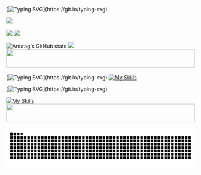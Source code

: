 <!--Title @IasmineSilva-->
[![Typing SVG](https://readme-typing-svg.herokuapp.com?font=Fira+Code&pause=1000&color=FF0000&random=false&width=435&lines=Ol%C3%A1%2C+Me+chamo+George+Vieira.+;Bem+vindo+ao+meu+perfil+no+Github!)](https://git.io/typing-svg)

[<img src="https://img.icons8.com/ultraviolet/48/000000/gmail--v2.png"/>](mailto:george2vieira@hotmail.com/)

<a href="https://www.linkedin.com/in/george-vieira-25b39388/" target="_blank"><img src="https://img.shields.io/badge/-LinkedIn-%230077B5?style=for-the-badge&logo=linkedin&logoColor=white" target="_blank"></a> 
<a href="https://discord.com/channels/@me" target="_blank"><img src="https://img.shields.io/badge/Discord-7289DA?style=for-the-badge&logo=discord&logoColor=white" target="_blank"></a> 
<!--<div align="center">
</div>-->
![Anurag's GitHub stats](https://github-readme-stats.vercel.app/api?username=GeorgeVieira1&show_icons=true&theme=dark)
<img height="180em" src="https://github-readme-stats.vercel.app/api/top-langs/?username=GeorgeVieira1&layout=compact&langs_count=7&theme=dark"/>
<img width="100%" height="50" src="https://i.imgur.com/dBaSKWF.gif"/>

[![Typing SVG](https://readme-typing-svg.herokuapp.com?font=Fira+Code&pause=1000&color=FF0000&random=false&width=435&lines=USANDO+NO+MOMENTO:)](https://git.io/typing-svg)  
[![My Skills](https://skillicons.dev/icons?i=js,postman,azure,selenium,gherkin,vscode,nodejs)](https://skillicons.dev)


[![Typing SVG](https://readme-typing-svg.herokuapp.com?font=Fira+Code&pause=1000&color=FF0000&random=false&width=435&lines=CONHECIMENTOS:)](https://git.io/typing-svg)

[![My Skills](https://skillicons.dev/icons?i=py,cypress,ruby,mongodb,cucumber)](https://skillicons.dev)
<img width="100%" height="50" src="https://i.imgur.com/dBaSKWF.gif"/>

</table>  
  

    
   <!------------------------------------------------Sneek Gusano-------------------------------------------->

   ![snake gif](https://github.com/IasmineSilva/IasmineSilva/blob/output/github-contribution-grid-snake.svg)



